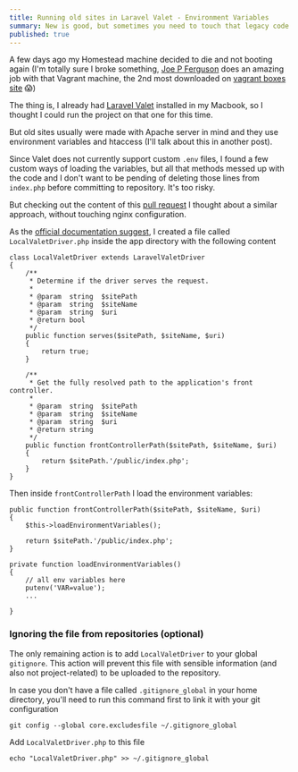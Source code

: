 ```yaml
---
title: Running old sites in Laravel Valet - Environment Variables
summary: New is good, but sometimes you need to touch that legacy code you have nightmares with.
published: true
---
```

A few days ago my Homestead machine decided to die and not booting again (I'm totally sure I broke something, [Joe P Ferguson](https://twitter.com/JoePFerguson) does an amazing job with that Vagrant machine, the 2nd most downloaded on [vagrant boxes site](https://app.vagrantup.com/boxes/search) 😱)

The thing is, I already had [Laravel Valet](https://laravel.com/docs/5.6/valet) installed in my Macbook, so I thought I could run the project on that one for this time.

But old sites usually were made with Apache server in mind and they use environment variables and htaccess (I'll talk about this in another post).

Since Valet does not currently support custom `.env` files, I found a few custom ways of loading the variables, but all that methods messed up with the code and I don't want to be pending of deleting those lines from `index.php` before committing to repository. It's too risky.

But checking out the content of this [pull request](https://github.com/laravel/valet/pull/474) I thought about a similar approach, without touching nginx configuration.

As the [official documentation suggest](https://laravel.com/docs/5.6/valet#custom-valet-drivers), I created a file called `LocalValetDriver.php` inside the app directory with the following content


```
class LocalValetDriver extends LaravelValetDriver
{
    /**
     * Determine if the driver serves the request.
     *
     * @param  string  $sitePath
     * @param  string  $siteName
     * @param  string  $uri
     * @return bool
     */
    public function serves($sitePath, $siteName, $uri)
    {
        return true;
    }

    /**
     * Get the fully resolved path to the application's front controller.
     *
     * @param  string  $sitePath
     * @param  string  $siteName
     * @param  string  $uri
     * @return string
     */
    public function frontControllerPath($sitePath, $siteName, $uri)
    {
        return $sitePath.'/public/index.php';
    }
}
```



Then inside `frontControllerPath` I load the environment variables:


```
public function frontControllerPath($sitePath, $siteName, $uri)
{
    $this->loadEnvironmentVariables();
		
    return $sitePath.'/public/index.php';
}

private function loadEnvironmentVariables()
{
	// all env variables here
	putenv('VAR=value');
	...
		
}
```


### Ignoring the file from repositories (optional)
The only remaining action is to add `LocalValetDriver` to your global `gitignore`. This action will prevent this file with sensible information (and also not project-related) to be uploaded to the repository.

In case you don't have a file called `.gitignore_global` in your home directory, you'll need to run this command first to link it with your git configuration

```
git config --global core.excludesfile ~/.gitignore_global
```

Add `LocalValetDriver.php` to this file

```
echo "LocalValetDriver.php" >> ~/.gitignore_global
```